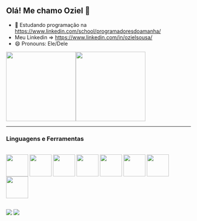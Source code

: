 ## Olá! Me chamo Oziel 👋

- 🌱 Estudando programação na https://www.linkedin.com/school/programadoresdoamanha/
- Meu Linkedin => https://www.linkedin.com/in/ozielsousa/
- 😄 Pronouns: Ele/Dele

<div style="display: flex; justfy-content: center; aling-content: center;" >
<a href="https://github.com/anuraghazr/github-readme-stats">
  <img height=190  src="https://github-readme-stats.vercel.app/api?username=oziel062&show_icons=true&theme=react" />
</a>
<a href="https://github.com/Oziel062/Cadastro-de-Produtos">
  <img height=190  src="https://github-readme-stats.vercel.app/api/top-langs?username=oziel062&layout=compact&langs_count=8&card_width=320&theme=react" />
</a>

</div>

---

<h3>Linguagens e Ferramentas</h3>
<div style="display: inline_block"><br>
  <img align="center" height="60" width="60" src="https://cdn.jsdelivr.net/gh/devicons/devicon/icons/html5/html5-original.svg" />
  <img align="center" height="60" width="60" src="https://cdn.jsdelivr.net/gh/devicons/devicon/icons/css3/css3-original.svg" />
  <img align="center" height="60" width="60" src="https://cdn.jsdelivr.net/gh/devicons/devicon/icons/javascript/javascript-original.svg" />
  <img align="center" height="60" width="60" src="https://cdn.jsdelivr.net/gh/devicons/devicon/icons/nodejs/nodejs-original.svg" />
  <img align="center" height="60" width="60" src="https://cdn.jsdelivr.net/gh/devicons/devicon/icons/react/react-original.svg" />
  <img align="center" height="60" width="60" src="https://cdn.jsdelivr.net/gh/devicons/devicon@latest/icons/mysql/mysql-original-wordmark.svg" />
  <img align="center" height="60" width="60" src="https://cdn.jsdelivr.net/gh/devicons/devicon@latest/icons/figma/figma-original.svg" />
  <img align="center" height="60" width="60" src="https://cdn.jsdelivr.net/gh/devicons/devicon@latest/icons/sequelize/sequelize-original.svg" />

</div>

##

<div>
  <a href="mailto:ozielzin358@gmail.com"><img src="https://img.shields.io/badge/Gmail-D14836?style=for-the-badge&logo=gmail&logoColor=white" target="_blank" ></a>
  <a href="https://www.linkedin.com/in/ozielsousa/"><img src="https://img.shields.io/badge/LinkedIn-0077B5?style=for-the-badge&logo=linkedin&logoColor=white" target="_blank" ></a>
</div>
